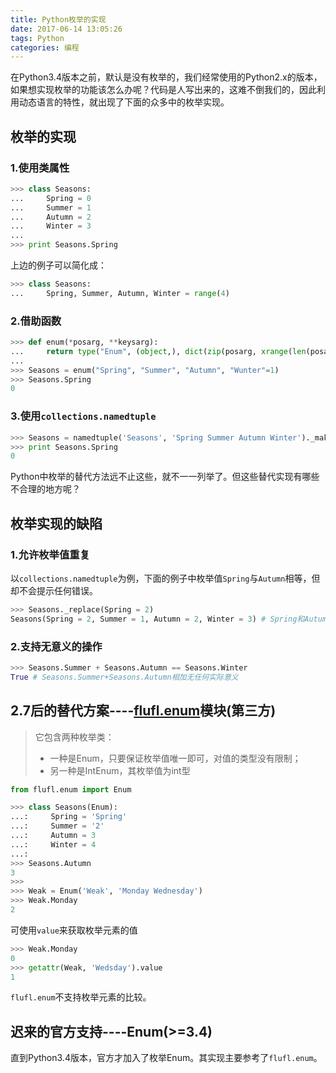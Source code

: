 ```yaml
---
title: Python枚举的实现
date: 2017-06-14 13:05:26
tags: Python
categories: 编程
---
```


在Python3.4版本之前，默认是没有枚举的，我们经常使用的Python2.x的版本，如果想实现枚举的功能该怎么办呢？代码是人写出来的，这难不倒我们的，因此利用动态语言的特性，就出现了下面的众多中的枚举实现。

## 枚举的实现
### 1.使用类属性

```Python
>>> class Seasons:
... 	Spring = 0
... 	Summer = 1
... 	Autumn = 2
... 	Winter = 3
...
>>> print Seasons.Spring
```

上边的例子可以简化成：

```Python
>>> class Seasons:
... 	Spring, Summer, Autumn, Winter = range(4)
```

### 2.借助函数

```Python
>>> def enum(*posarg, **keysarg):
... 	return type("Enum", (object,), dict(zip(posarg, xrange(len(posarg))), **keysarg))
...	
>>> Seasons = enum("Spring", "Summer", "Autumn", "Wunter"=1)
>>> Seasons.Spring
0
```


### 3.使用`collections.namedtuple`

```Python
>>> Seasons = namedtuple('Seasons', 'Spring Summer Autumn Winter')._make(range(4))
>>> print Seasons.Spring
0
```

Python中枚举的替代方法远不止这些，就不一一列举了。但这些替代实现有哪些不合理的地方呢？
## 枚举实现的缺陷
### 1.允许枚举值重复
以`collections.namedtuple`为例，下面的例子中枚举值`Spring`与`Autumn`相等，但却不会提示任何错误。

```Python
>>> Seasons._replace(Spring = 2)
Seasons(Spring = 2, Summer = 1, Autumn = 2, Winter = 3) # Spring和Autumn的值相等，都为2
```

### 2.支持无意义的操作

```Python
>>> Seasons.Summer + Seasons.Autumn == Seasons.Winter
True # Seasons.Summer+Seasons.Autumn相加无任何实际意义
```

## 2.7后的替代方案----[flufl.enum](http://Pythonhosted.org/flufl.enum/docs/using.html)模块(第三方)
> 它包含两种枚举类：
> 
> - 一种是Enum，只要保证枚举值唯一即可，对值的类型没有限制；
> - 另一种是IntEnum，其枚举值为int型

```Python
from flufl.enum import Enum

>>> class Seasons(Enum):
...:     Spring = 'Spring'
...:     Summer = '2'
...:     Autumn = 3
...:     Winter = 4
...:
>>> Seasons.Autumn
3
>>>
>>> Weak = Enum('Weak', 'Monday Wednesday')
>>> Weak.Monday
2
```

可使用`value`来获取枚举元素的值

```Python
>>> Weak.Monday
0
>>> getattr(Weak, 'Wedsday').value
1
```

`flufl.enum`不支持枚举元素的比较。


## 迟来的官方支持----Enum(>=3.4)
直到Python3.4版本，官方才加入了枚举Enum。其实现主要参考了`flufl.enum`。